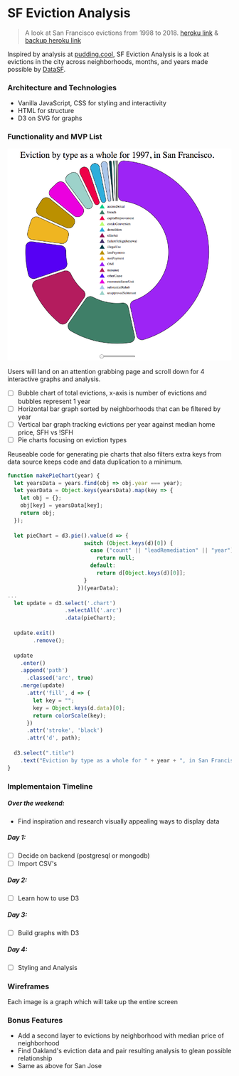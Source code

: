 # SF Eviction Analysis

> A look at San Francisco evictions from 1998 to 2018.
> [heroku link](https://yk-sf-evictions-analysis.herokuapp.com/) & [backup heroku link](https://dry-falls-64026.herokuapp.com/)

Inspired by analysis at [pudding.cool](https://pudding.cool/), SF Eviction Analysis is a look at evictions in the city across neighborhoods, months, and years made possible by [DataSF](https://data.sfgov.org/Housing-and-Buildings/Eviction-Notices/5cei-gny5).

### Architecture and Technologies

* Vanilla JavaScript, CSS for styling and interactivity
* HTML for structure
* D3 on SVG for graphs

### Functionality and MVP List

![](https://github.com/yukichikawada/sf-evictions-analysis/blob/master/pie-for-readme.png)


Users will land on an attention grabbing page and scroll down for 4 interactive graphs and analysis.

- [ ] Bubble chart of total evictions, x-axis is number of evictions and bubbles represent 1 year
- [ ] Horizontal bar graph sorted by neighborhoods that can be filtered by year
- [ ] Vertical bar graph tracking evictions per year against median home price, SFH vs !SFH
- [ ] Pie charts focusing on eviction types

Reuseable code for generating pie charts that also filters extra keys from data source keeps code and data duplication to a minimum.

```javascript
function makePieChart(year) {
  let yearsData = years.find(obj => obj.year === year);
  let yearData = Object.keys(yearsData).map(key => {
    let obj = {};
    obj[key] = yearsData[key];
    return obj;
  });

  let pieChart = d3.pie().value(d => {
                        switch (Object.keys(d)[0]) {
                          case ("count" || "leadRemediation" || "year"):
                            return null;
                          default:
                            return d[Object.keys(d)[0]];
                        }
                      })(yearData);
...
  let update = d3.select('.chart')
                  .selectAll('.arc')
                  .data(pieChart);

  update.exit()
        .remove();

  update
    .enter()
    .append('path')
      .classed('arc', true)
    .merge(update)
      .attr('fill', d => {
        let key = "";
        key = Object.keys(d.data)[0];
        return colorScale(key);
      })
      .attr('stroke', 'black')
      .attr('d', path);

  d3.select(".title")
    .text("Eviction by type as a whole for " + year + ", in San Francisco.");
}
```

### Implementaion Timeline

##### Over the weekend:
* Find inspiration and research visually appealing ways to display data

##### Day 1:
- [ ] Decide on backend (postgresql or mongodb)
- [ ] Import CSV's

##### Day 2:
- [ ] Learn how to use D3

##### Day 3:
- [ ] Build graphs with D3

##### Day 4:
- [ ] Styling and Analysis

### Wireframes

Each image is a graph which will take up the entire screen


### Bonus Features

* Add a second layer to evictions by neighborhood with median price of neighborhood
* Find Oakland's eviction data and pair resulting analysis to glean possible relationship
* Same as above for San Jose
